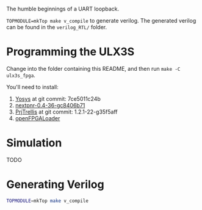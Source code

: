 The humble beginnings of a UART loopback.

``TOPMODULE=mkTop make v_compile`` to generate verilog. The generated verilog can
be found in the ``verilog_RTL/`` folder.

# Programming the ULX3S
Change into the folder containing this README, and then run ``make -C ulx3s_fpga``.

You'll need to install:
1. [Yosys](https://github.com/YosysHQ/yosys) at git commit: 7ce5011c24b
2. [nextpnr-0.4-36-gc8406b71](https://github.com/YosysHQ/nextpnr)
3. [PrjTrellis](https://github.com/YosysHQ/prjtrellis) at git commit: 1.2.1-22-g35f5aff
4. [openFPGALoader](https://github.com/trabucayre/openFPGALoader)

# Simulation
TODO

# Generating Verilog

```bash
TOPMODULE=mkTop make v_compile
```